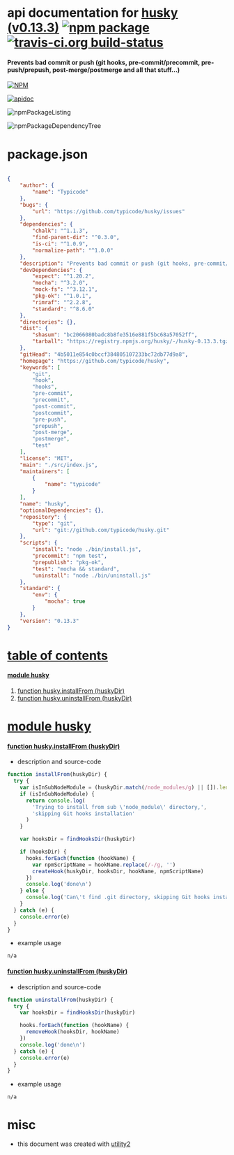 # api documentation for  [husky (v0.13.3)](https://github.com/typicode/husky)  [![npm package](https://img.shields.io/npm/v/npmdoc-husky.svg?style=flat-square)](https://www.npmjs.org/package/npmdoc-husky) [![travis-ci.org build-status](https://api.travis-ci.org/npmdoc/node-npmdoc-husky.svg)](https://travis-ci.org/npmdoc/node-npmdoc-husky)
#### Prevents bad commit or push (git hooks, pre-commit/precommit, pre-push/prepush, post-merge/postmerge and all that stuff...)

[![NPM](https://nodei.co/npm/husky.png?downloads=true&downloadRank=true&stars=true)](https://www.npmjs.com/package/husky)

[![apidoc](https://npmdoc.github.io/node-npmdoc-husky/build/screenCapture.buildCi.browser.apidoc.html.png)](https://npmdoc.github.io/node-npmdoc-husky/build/apidoc.html)

![npmPackageListing](https://npmdoc.github.io/node-npmdoc-husky/build/screenCapture.npmPackageListing.svg)

![npmPackageDependencyTree](https://npmdoc.github.io/node-npmdoc-husky/build/screenCapture.npmPackageDependencyTree.svg)



# package.json

```json

{
    "author": {
        "name": "Typicode"
    },
    "bugs": {
        "url": "https://github.com/typicode/husky/issues"
    },
    "dependencies": {
        "chalk": "^1.1.3",
        "find-parent-dir": "^0.3.0",
        "is-ci": "^1.0.9",
        "normalize-path": "^1.0.0"
    },
    "description": "Prevents bad commit or push (git hooks, pre-commit/precommit, pre-push/prepush, post-merge/postmerge and all that stuff...)",
    "devDependencies": {
        "expect": "^1.20.2",
        "mocha": "^3.2.0",
        "mock-fs": "^3.12.1",
        "pkg-ok": "^1.0.1",
        "rimraf": "^2.2.8",
        "standard": "^8.6.0"
    },
    "directories": {},
    "dist": {
        "shasum": "bc2066080badc8b8fe3516e881f5bc68a57052ff",
        "tarball": "https://registry.npmjs.org/husky/-/husky-0.13.3.tgz"
    },
    "gitHead": "4b5011e854c0bccf384805107233bc72db77d9a8",
    "homepage": "https://github.com/typicode/husky",
    "keywords": [
        "git",
        "hook",
        "hooks",
        "pre-commit",
        "precommit",
        "post-commit",
        "postcommit",
        "pre-push",
        "prepush",
        "post-merge",
        "postmerge",
        "test"
    ],
    "license": "MIT",
    "main": "./src/index.js",
    "maintainers": [
        {
            "name": "typicode"
        }
    ],
    "name": "husky",
    "optionalDependencies": {},
    "repository": {
        "type": "git",
        "url": "git://github.com/typicode/husky.git"
    },
    "scripts": {
        "install": "node ./bin/install.js",
        "precommit": "npm test",
        "prepublish": "pkg-ok",
        "test": "mocha && standard",
        "uninstall": "node ./bin/uninstall.js"
    },
    "standard": {
        "env": {
            "mocha": true
        }
    },
    "version": "0.13.3"
}
```



# <a name="apidoc.tableOfContents"></a>[table of contents](#apidoc.tableOfContents)

#### [module husky](#apidoc.module.husky)
1.  [function <span class="apidocSignatureSpan">husky.</span>installFrom (huskyDir)](#apidoc.element.husky.installFrom)
1.  [function <span class="apidocSignatureSpan">husky.</span>uninstallFrom (huskyDir)](#apidoc.element.husky.uninstallFrom)



# <a name="apidoc.module.husky"></a>[module husky](#apidoc.module.husky)

#### <a name="apidoc.element.husky.installFrom"></a>[function <span class="apidocSignatureSpan">husky.</span>installFrom (huskyDir)](#apidoc.element.husky.installFrom)
- description and source-code
```javascript
function installFrom(huskyDir) {
  try {
    var isInSubNodeModule = (huskyDir.match(/node_modules/g) || []).length > 1
    if (isInSubNodeModule) {
      return console.log(
        'Trying to install from sub \'node_module\' directory,',
        'skipping Git hooks installation'
      )
    }

    var hooksDir = findHooksDir(huskyDir)

    if (hooksDir) {
      hooks.forEach(function (hookName) {
        var npmScriptName = hookName.replace(/-/g, '')
        createHook(huskyDir, hooksDir, hookName, npmScriptName)
      })
      console.log('done\n')
    } else {
      console.log('Can\'t find .git directory, skipping Git hooks installation')
    }
  } catch (e) {
    console.error(e)
  }
}
```
- example usage
```shell
n/a
```

#### <a name="apidoc.element.husky.uninstallFrom"></a>[function <span class="apidocSignatureSpan">husky.</span>uninstallFrom (huskyDir)](#apidoc.element.husky.uninstallFrom)
- description and source-code
```javascript
function uninstallFrom(huskyDir) {
  try {
    var hooksDir = findHooksDir(huskyDir)

    hooks.forEach(function (hookName) {
      removeHook(hooksDir, hookName)
    })
    console.log('done\n')
  } catch (e) {
    console.error(e)
  }
}
```
- example usage
```shell
n/a
```



# misc
- this document was created with [utility2](https://github.com/kaizhu256/node-utility2)
